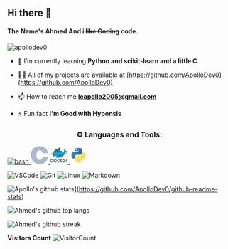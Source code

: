 ## Hi there 👋

#### The Name's Ahmed And i ~~like Coding~~ code.

<p align="left"> <img src="https://komarev.com/ghpvc/?username=apollodev0&label=Profile%20views&color=0e75b6&style=flat" alt="apollodev0" /> </p>

- 🌱 I’m currently learning **Python and scikit-learn and a little C**

- 👨‍💻 All of my projects are available at [https://github.com/ApolloDev0](https://github.com/ApolloDev0)

- 📫 How to reach me **leapollo2005@gmail.com**

- ⚡ Fun fact **I'm Good with Hyponsis**


<h3 align="center"> ⚙️ Languages and Tools:</h3>
<p align="left"> <a href="https://www.gnu.org/software/bash/" target="_blank"> <img src="https://www.vectorlogo.zone/logos/gnu_bash/gnu_bash-icon.svg" alt="bash" width="40" height="40"/> </a> <a href="https://www.cprogramming.com/" target="_blank"> <img src="https://raw.githubusercontent.com/devicons/devicon/master/icons/c/c-original.svg" alt="c" width="40" height="40"/> </a> <a href="https://www.docker.com/" target="_blank"> <img src="https://raw.githubusercontent.com/devicons/devicon/master/icons/docker/docker-original-wordmark.svg" alt="docker" width="40" height="40"/> </a> <a href="https://www.python.org" target="_blank"> <img src="https://raw.githubusercontent.com/devicons/devicon/master/icons/python/python-original.svg" alt="python" width="40" height="40"/> </a></p>

![VSCode](https://img.shields.io/badge/-vscode-00a8e8?style=for-the-badge&logo=visual-studio-code)
![Git](https://img.shields.io/badge/git%20-%23F05033.svg?&style=for-the-badge&logo=git&logoColor=white)
![Linux](https://img.shields.io/badge/-linux-772953?style=for-the-badge&logo=linux)
![Markdown](https://img.shields.io/badge/markdown-%23000000.svg?&style=for-the-badge&logo=markdown&logoColor=white)

![Apollo's github stats](https://github-readme-stats.vercel.app/api?username=ApolloDev0&theme=synthwave&show_icons=true)](https://github.com/ApolloDev0/github-readme-stats)

![Ahmed's github top langs](https://github-readme-stats.vercel.app/api/top-langs?username=ApolloDev0&show_icons=true&locale=en&layout=compact&theme=gruvbox)

![Ahmed's github streak](https://github-readme-streak-stats.herokuapp.com/?user=ApolloDev0&show_icons=true&locale=en&layout=compact&theme=gruvbox)


**Visitors Count**
![VisitorCount](https://profile-counter.glitch.me/{ApolloDev0}/count.svg)
